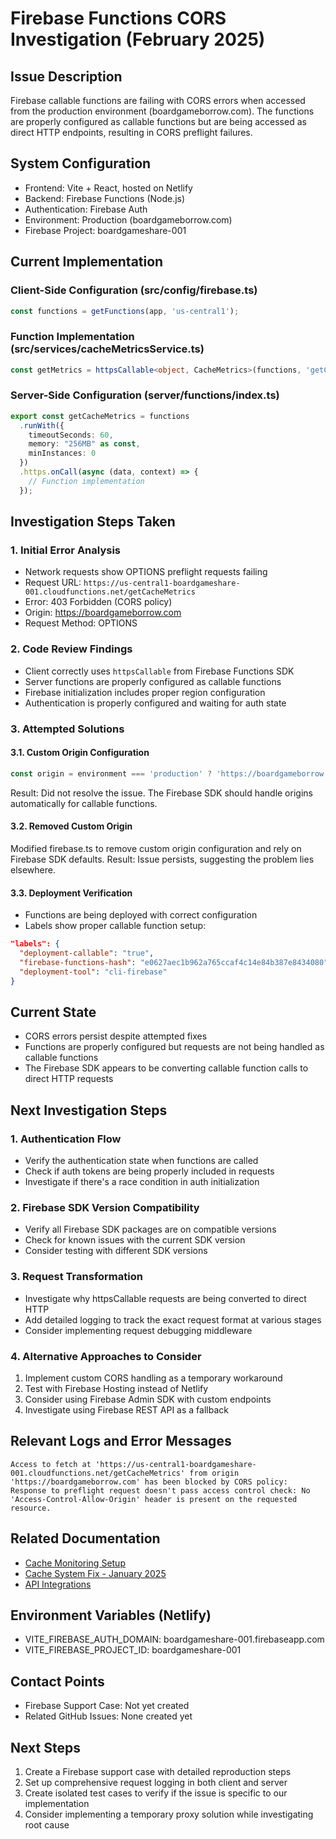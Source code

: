 # Firebase Functions CORS Investigation (February 2025)

## Issue Description
Firebase callable functions are failing with CORS errors when accessed from the production environment (boardgameborrow.com). The functions are properly configured as callable functions but are being accessed as direct HTTP endpoints, resulting in CORS preflight failures.

## System Configuration
- Frontend: Vite + React, hosted on Netlify
- Backend: Firebase Functions (Node.js)
- Authentication: Firebase Auth
- Environment: Production (boardgameborrow.com)
- Firebase Project: boardgameshare-001

## Current Implementation

### Client-Side Configuration (src/config/firebase.ts)
```typescript
const functions = getFunctions(app, 'us-central1');
```

### Function Implementation (src/services/cacheMetricsService.ts)
```typescript
const getMetrics = httpsCallable<object, CacheMetrics>(functions, 'getCacheMetrics');
```

### Server-Side Configuration (server/functions/index.ts)
```typescript
export const getCacheMetrics = functions
  .runWith({
    timeoutSeconds: 60,
    memory: "256MB" as const,
    minInstances: 0
  })
  .https.onCall(async (data, context) => {
    // Function implementation
  });
```

## Investigation Steps Taken

### 1. Initial Error Analysis
- Network requests show OPTIONS preflight requests failing
- Request URL: `https://us-central1-boardgameshare-001.cloudfunctions.net/getCacheMetrics`
- Error: 403 Forbidden (CORS policy)
- Origin: https://boardgameborrow.com
- Request Method: OPTIONS

### 2. Code Review Findings
- Client correctly uses `httpsCallable` from Firebase Functions SDK
- Server functions are properly configured as callable functions
- Firebase initialization includes proper region configuration
- Authentication is properly configured and waiting for auth state

### 3. Attempted Solutions

#### 3.1. Custom Origin Configuration
```typescript
const origin = environment === 'production' ? 'https://boardgameborrow.com' : 'http://localhost:5174';
```
Result: Did not resolve the issue. The Firebase SDK should handle origins automatically for callable functions.

#### 3.2. Removed Custom Origin
Modified firebase.ts to remove custom origin configuration and rely on Firebase SDK defaults.
Result: Issue persists, suggesting the problem lies elsewhere.

#### 3.3. Deployment Verification
- Functions are being deployed with correct configuration
- Labels show proper callable function setup:
```json
"labels": {
  "deployment-callable": "true",
  "firebase-functions-hash": "e0627aec1b962a765ccaf4c14e84b387e8434080",
  "deployment-tool": "cli-firebase"
}
```

## Current State
- CORS errors persist despite attempted fixes
- Functions are properly configured but requests are not being handled as callable functions
- The Firebase SDK appears to be converting callable function calls to direct HTTP requests

## Next Investigation Steps

### 1. Authentication Flow
- Verify the authentication state when functions are called
- Check if auth tokens are being properly included in requests
- Investigate if there's a race condition in auth initialization

### 2. Firebase SDK Version Compatibility
- Verify all Firebase SDK packages are on compatible versions
- Check for known issues with the current SDK version
- Consider testing with different SDK versions

### 3. Request Transformation
- Investigate why httpsCallable requests are being converted to direct HTTP
- Add detailed logging to track the exact request format at various stages
- Consider implementing request debugging middleware

### 4. Alternative Approaches to Consider
1. Implement custom CORS handling as a temporary workaround
2. Test with Firebase Hosting instead of Netlify
3. Consider using Firebase Admin SDK with custom endpoints
4. Investigate using Firebase REST API as a fallback

## Relevant Logs and Error Messages
```
Access to fetch at 'https://us-central1-boardgameshare-001.cloudfunctions.net/getCacheMetrics' from origin 'https://boardgameborrow.com' has been blocked by CORS policy: Response to preflight request doesn't pass access control check: No 'Access-Control-Allow-Origin' header is present on the requested resource.
```

## Related Documentation
- [Cache Monitoring Setup](./cache_monitoring_setup.md)
- [Cache System Fix - January 2025](./cache_system_fix_2025_01.md)
- [API Integrations](./api_integrations.md)

## Environment Variables (Netlify)
- VITE_FIREBASE_AUTH_DOMAIN: boardgameshare-001.firebaseapp.com
- VITE_FIREBASE_PROJECT_ID: boardgameshare-001

## Contact Points
- Firebase Support Case: Not yet created
- Related GitHub Issues: None created yet

## Next Steps
1. Create a Firebase support case with detailed reproduction steps
2. Set up comprehensive request logging in both client and server
3. Create isolated test cases to verify if the issue is specific to our implementation
4. Consider implementing a temporary proxy solution while investigating root cause
